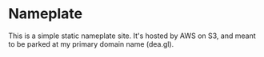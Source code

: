 Nameplate
=========

This is a simple static nameplate site. It's hosted by AWS on S3, and meant to be parked at my primary domain name (dea.gl).
